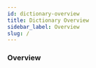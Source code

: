 ```yaml
---
id: dictionary-overview
title: Dictionary Overview
sidebar_label: Overview
slug: /
---
```



### Overview